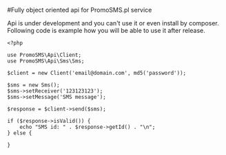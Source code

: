 #Fully object oriented api for PromoSMS.pl service

Api is under development and you can't use it or even install by composer.
Following code is example how you will be able to use it after release.

```
<?php

use PromoSMS\Api\Client;
use PromoSMS\Api\Sms\Sms;

$client = new Client('email@domain.com', md5('password'));

$sms = new Sms();
$sms->setReceiver('123123123');
$sms->setMessage('SMS message');

$response = $client->send($sms);

if ($response->isValid()) {
    echo "SMS id: " . $response->getId() . "\n";
} else {

}

```